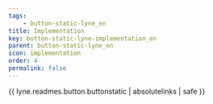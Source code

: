 ```yaml
---
tags: 
    - button-static-lyne_en
title: Implementation
key: button-static-lyne-implementation_en
parent: button-static-lyne_en
icon: implementation
order: 4
permalink: false  
---
```

{{ lyne.readmes.button.buttonstatic | absolutelinks | safe }}


